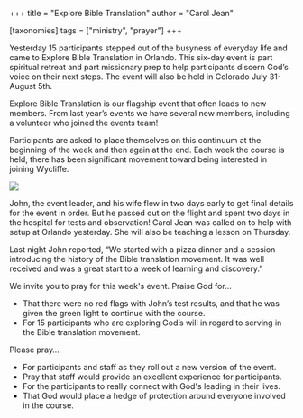+++
title = "Explore Bible Translation"
author = "Carol Jean"

[taxonomies]
tags = ["ministry", "prayer"]
+++

Yesterday 15 participants stepped out of the busyness of everyday life and came to Explore Bible Translation in Orlando. This six-day event is part spiritual retreat and part missionary prep to help participants discern God’s voice on their next steps. The event will also be held in Colorado July 31-August 5th.

Explore Bible Translation is our flagship event that often leads to new members. From last year’s events we have several new members, including a volunteer who joined the events team!

Participants are asked to place themselves on this continuum at the beginning of the week and then again at the end. Each week the course is held, there has been significant movement toward being interested in joining Wycliffe. 

![](https://mcusercontent.com/19a07466c3b229babf6237ffc/images/21128e87-dde9-bc9c-5886-fd48b71bd571.jpg)

John, the event leader, and his wife flew in two days early to get final details for the event in order. But he passed out on the flight and spent two days in the hospital for tests and observation! Carol Jean was called on to help with setup at Orlando yesterday. She will also be teaching a lesson on Thursday.

Last night John reported, “We started with a pizza dinner and a session introducing the history of the Bible translation movement. It was well received and was a great start to a week of learning and discovery.”

We invite you to pray for this week's event.
Praise God for…
- That there were no red flags with John’s test results, and that he was given the green light to continue with the course.
- For 15 participants who are exploring God’s will in regard to serving in the Bible translation movement.

Please pray…
- For participants and staff as they roll out a new version of the event.
- Pray that staff would provide an excellent experience for participants. 
- For the participants to really connect with God's leading in their lives.
- That God would place a hedge of protection around everyone involved in the course.